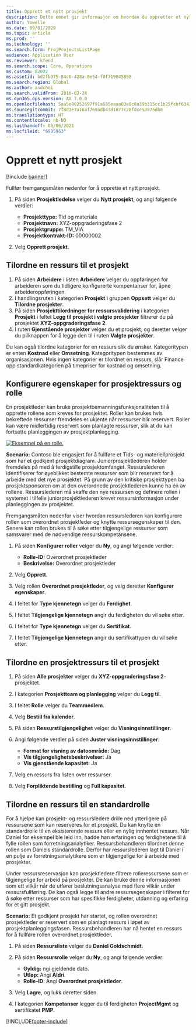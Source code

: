 ```yaml
---
title: Opprett et nytt prosjekt
description: Dette emnet gir informasjon om hvordan du oppretter et nytt prosjekt.
author: Yowelle
ms.date: 09/01/2020
ms.topic: article
ms.prod: ''
ms.technology: ''
ms.search.form: ProjProjectsListPage
audience: Application User
ms.reviewer: kfend
ms.search.scope: Core, Operations
ms.custom: 82022
ms.assetid: bd2fb375-84c6-428a-8e54-f0f719045898
ms.search.region: Global
ms.author: andchoi
ms.search.validFrom: 2016-02-28
ms.dyn365.ops.version: AX 7.0.0
ms.openlocfilehash: 5aa5e00252697f91a585eaaa83a0c8a39b315cc1b25fcbf6343fdf2ce31a824e
ms.sourcegitcommit: 7f8d1e7a16af769adb43d1877c28fdce53975db8
ms.translationtype: HT
ms.contentlocale: nb-NO
ms.lasthandoff: 08/06/2021
ms.locfileid: "6985963"
---
```

# <a name="create-a-new-project"></a>Opprett et nytt prosjekt

[!include [banner](../includes/banner.md)]

Fullfør fremgangsmåten nedenfor for å opprette et nytt prosjekt.

1. På siden **Prosjektledelse** velger du **Nytt prosjekt**, og angi følgende verdier:

    - **Prosjekttype:** Tid og materiale
    - **Prosjektnavn:** XYZ-oppgraderingsfase 2
    - **Prosjektgruppe:** TM\_VIA
    - **Prosjektkontrakt-ID:** 00000002

2. Velg **Opprett prosjekt**.

## <a name="assign-a-resource-to-a-project"></a>Tilordne en ressurs til et prosjekt

1. På siden **Arbeidere** i listen **Arbeidere** velger du oppføringen for arbeideren som du tidligere konfigurerte kompentanser for, åpne arbeideroppføringen.
2. I handlingsruten i kategorien **Prosjekt** i gruppen **Oppsett** velger du **Tilordne prosjekter**.
3. På siden **Prosjekttilordninger for ressursvalidering** i kategorien **Prosjekt** i feltet **Legg til prosjekt i valgte prosjekter** filtrerer du på prosjektet **XYZ-oppgraderingsfase 2**.
4. I ruten **Gjenstående prosjekter** velger du et prosjekt, og deretter velger du pilknappen for å legge den til i ruten **Valgte prosjekter**.

Du kan også tilordne kategorier for en ressurs slik du ønsker. Kategoritypen er enten **Kostnad** eller **Omsetning**. Kategoritypen bestemmes av organisasjonen. Hvis ingen kategorier er tilordnet en ressurs, slår Finance opp standardkategorien på timepriser for kostnad og omsetning.

## <a name="set-up-project-resource-and-role-characteristics"></a>Konfigurere egenskaper for prosjektressurs og rolle

En prosjektleder kan bruke prosjektbemanningsfunksjonaliteten til å opprette rollene som kreves for prosjektet. Roller kan brukes hvis bekreftede ressurser fremdeles er ukjente når ressurser blir reservert. Roller kan være midlertidig reservert som planlagte ressurser, slik at du kan fortsette planleggingen av prosjektplanlegging.

[![Eksempel på en rolle.](./media/projectresourcing05.jpg)](./media/projectresourcing05.jpg) 

**Scenario:** Contoso ble engasjert for å fullføre et Tids- og materiellprosjekt som har et godkjent prosjektdiagram. Juniorprosjektlederen holder fremdeles på med å ferdigstille prosjektomfanget. Ressurslederen identifiserer for øyeblikket bestemte ressurser som blir reservert for å arbeide med det nye prosjektet. På grunn av den kritiske prosjekttypen ba prosjektsponsoren om at den overordnede prosjektlederen kunne ha én av rollene. Ressurslederen må skaffe den nye ressursen og definere rollen i systemet i tilfelle juniorprosjektlederen krever ressursinformasjon under planleggingen av prosjektet.

Fremgangsmåten nedenfor viser hvordan ressurslederen kan konfigurere rollen som overordnet prosjektleder og knytte ressursegenskaper til den. Senere kan rollen brukes til å søke etter tilgjengelige ressurser som samsvarer med de nødvendige ressurskompetansene.

1. På siden **Konfigurer roller** velger du **Ny**, og angi følgende verdier:

    - **Rolle-ID:** Overordnet prosjektleder
    - **Beskrivelse:** Overordnet prosjektleder

2. Velg **Opprett**.
3. Velg rollen **Overordnet prosjektleder**, og velg deretter **Konfigurer egenskaper**.
4. I feltet for **Type kjennetegn** velger du **Ferdighet**.
5. I feltet **Tilgjengelige kjennetegn** angir du ferdigheten du vil søke etter.
6. I feltet for **Type kjennetegn** velger du **Sertifikat**.
7. I feltet **Tilgjengelige kjennetegn** angir du sertifikattypen du vil søke etter.

## <a name="assign-a-project-resource-to-a-project"></a>Tilordne en prosjektressurs til et prosjekt

1. På siden **Alle prosjekter** velger du **XYZ-oppgraderingsfase 2**-prosjektet.
2. I kategorien **Prosjektteam og planlegging** velger du **Legg til**.
3. I feltet **Rolle** velger du **Teammedlem**.
4. Velg **Bestill fra kalender**.
5. På siden **Ressurstilgjengelighet** velger du **Visningsinnstillinger**.
6. Angi følgende verdier på siden **Juster visningsinnstillinger**:

    - **Format for visning av datoområde:** Dag
    - **Vis tilgjengelighetsbeskrivelser:** Ja
    - **Vis gjenstående kapasitet:** Ja

7. Velg en ressurs fra listen over ressurser.
8. Velg **Forpliktende bestilling** og **Full kapasitet**.

## <a name="assign-a-resource-to-a-default-role"></a>Tilordne en ressurs til en standardrolle

For å hjelpe kan prosjekt- og ressursledere drille ned ytterligere på ressursene som kan reserveres for et prosjekt. Du kan knytte en standardrolle til en eksisterende ressurs eller en nylig innhentet ressurs. Når Daniel for eksempel ble leid inn, hadde han erfaringen og ferdighetene til å fylle rollen som forretningsanalytiker. Ressursbehandleren tilordnet denne rollen som Daniels standardrolle. Derfor har ressurslederen lagt til Daniel i en pulje av forretningsanalytikere som er tilgjengelige for å arbeide med prosjekter.

Under ressursreservasjon kan prosjektledere filtrere rolleressursene som er tilgjengelige for arbeid på prosjekter. De kan bruke denne informasjonen som ett vilkår når de utfører beslutningsanalyse med flere vilkår under ressursfullføring. De kan også legge til andre ressursegenskaper i filteret for å søke etter ressurser som har spesifikke ferdigheter, utdanning og erfaring for et gitt prosjekt.

**Scenario:** Et godkjent prosjekt har startet, og rollen overordnet prosjektleder er reservert som en planlagt ressurs i løpet av prosjektplanleggingsfasen. Ressursbehandleren har nå hentet en ressurs for å fullføre rollen overordnet prosjektleder.

1. På siden **Ressursliste** velger du **Daniel Goldschmidt**.
2. På siden **Ressursrolle** velger du **Ny**, og angi følgende verdier:

    - **Gyldig:** ngi gjeldende dato.
    - **Utløp:** Angi **Aldri**.
    - **Rolle-ID**: Angi **Overordnet prosjektleder**.

3. Velg **Lagre**, og lukk deretter siden.
4. I kategorien **Kompetanser** legger du til ferdigheten **ProjectMgmt** og sertifikatet **PMP**.


[!INCLUDE[footer-include](../includes/footer-banner.md)]